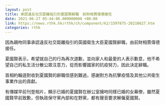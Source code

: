 ```yaml
---
layout: post
title: 承認違反社交距離指引的夏國賢辭職　前財相賈偉德接任
date: 2021-06-27 05:44:06.000000000 +08:00
link: https://news.rthk.hk/rthk/ch/component/k2/1597875-20210627.htm
categories: rthk
---
```


因為親吻同事承認違反社交距離指引的英國衛生大臣夏國賢辭職，由前財相賈偉德接任。

夏國賢表示，希望就自己的行為再次道歉，並向家人和最愛的人表示歉意，他不希望自己的私生活分散公眾注意力，從而影響國家的抗疫努力，因此決定辭職。

首相約翰遜對收到夏國賢的辭職信感到難過，感謝對方為抗擊疫情及其他公共衛生事業作出的貢獻。

有傳媒早前刊登相片，顯示已婚的夏國賢在辦公室擁吻同樣已婚的女幕僚，雖然夏國賢早前致歉，但執政保守黨內部和在野黨，都有聲音要求解僱夏國賢。
